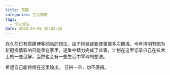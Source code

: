 ```yaml
---
title: 首篇
categories: 生活随笔
tags:
  - 个人想法
date: 2020-04-06 20:03:26
---
```


许久前已有搭建博客网站的想法，由于拖延症致使事情多次搁浅，今年清明节因为新冠疫情影响只能呆在家里，遂集中精力完成了此事，计划在这里记录自己在技术上的一些见解，当然也会有一些生活中零碎的想法。<!-- more -->

希望自己能持续在这里输出， 日拱一卒，功不唐捐。